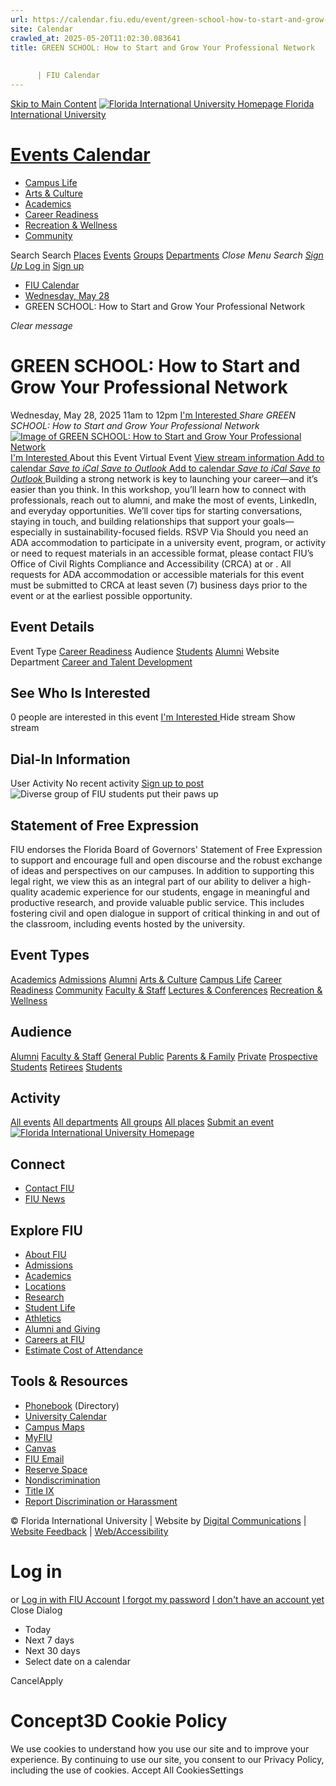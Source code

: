 ```yaml
---
url: https://calendar.fiu.edu/event/green-school-how-to-start-and-grow-your-professional-network
site: Calendar
crawled_at: 2025-05-20T11:02:30.083641
title: GREEN SCHOOL: How to Start and Grow Your Professional Network
    
    
      | FIU Calendar
---
```


[Skip to Main Content](https://calendar.fiu.edu/event/green-school-how-to-start-and-grow-your-professional-network#main-content)
[![Florida International University Homepage](https://digicdn.fiu.edu/core/_assets/images/logo-top.png) Florida International University](https://www.fiu.edu)
# [Events Calendar ](https://calendar.fiu.edu/)
  * [Campus Life](https://calendar.fiu.edu/calendar?event_types%5B%5D=127595)
  * [Arts & Culture](https://calendar.fiu.edu/calendar?event_types%5B%5D=127590)
  * [Academics](https://calendar.fiu.edu/calendar?event_types%5B%5D=127582)
  * [Career Readiness](https://calendar.fiu.edu/calendar?event_types%5B%5D=127584)
  * [Recreation & Wellness](https://calendar.fiu.edu/calendar?event_types%5B%5D=127603)
  * [Community](https://calendar.fiu.edu/calendar?event_types%5B%5D=127601)


Search Search
[Places](https://calendar.fiu.edu/search/places) [Events](https://calendar.fiu.edu/calendar) [Groups](https://calendar.fiu.edu/search/groups) [Departments](https://calendar.fiu.edu/search/departments)
_Close Menu_
_Search_ [ _Sign Up_ ](https://calendar.fiu.edu/signup)
[Log in](https://calendar.fiu.edu/auth/shib_login?previous_url=https%3A%2F%2Fcalendar.fiu.edu%2Fevent%2Fgreen-school-how-to-start-and-grow-your-professional-network) [Sign up](https://calendar.fiu.edu/signup)
  * [FIU Calendar](https://calendar.fiu.edu/)
  * [Wednesday, May 28](https://calendar.fiu.edu/calendar/day/2025/5/28)
  * GREEN SCHOOL: How to Start and Grow Your Professional Network


_Clear message_
# GREEN SCHOOL: How to Start and Grow Your Professional Network
Wednesday, May 28, 2025 11am to 12pm 
[ I'm Interested ](https://calendar.fiu.edu/event/49675782199626/confirm?return=https%3A%2F%2Fcalendar.fiu.edu%2Fevent%2Fgreen-school-how-to-start-and-grow-your-professional-network)
_Share GREEN SCHOOL: How to Start and Grow Your Professional Network_
[ ![Image of GREEN SCHOOL: How to Start and Grow Your Professional Network](https://localist-images.azureedge.net/photos/49675784212255/card/6ee8f2dc184a57be77cc3f8cf770c08ec58b5f9a.jpg) ](https://calendar.fiu.edu/photo/49675784212255)
[ I'm Interested ](https://calendar.fiu.edu/event/49675782199626/confirm?return=https%3A%2F%2Fcalendar.fiu.edu%2Fevent%2Fgreen-school-how-to-start-and-grow-your-professional-network)
About this Event
Virtual Event [View stream information ](https://calendar.fiu.edu/event/green-school-how-to-start-and-grow-your-professional-network#about_stream)
[Add to calendar ](https://calendar.fiu.edu/event/green-school-how-to-start-and-grow-your-professional-network)
[ _Save to iCal_ ](https://calendar.fiu.edu/event/green-school-how-to-start-and-grow-your-professional-network.ics "Save to iCal") [ _Save to Outlook_ ](https://calendar.fiu.edu/event/green-school-how-to-start-and-grow-your-professional-network.ics "Save to Outlook")
[Add to calendar ](https://calendar.fiu.edu/event/green-school-how-to-start-and-grow-your-professional-network)
[ _Save to iCal_ ](https://calendar.fiu.edu/event/green-school-how-to-start-and-grow-your-professional-network.ics "Save to iCal") [ _Save to Outlook_ ](https://calendar.fiu.edu/event/green-school-how-to-start-and-grow-your-professional-network.ics "Save to Outlook")
Building a strong network is key to launching your career—and it’s easier than you think. In this workshop, you’ll learn how to connect with professionals, reach out to alumni, and make the most of events, LinkedIn, and everyday opportunities. We’ll cover tips for starting conversations, staying in touch, and building relationships that support your goals—especially in sustainability-focused fields.
RSVP Via 
Should you need an ADA accommodation to participate in a university event, program, or activity or need to request materials in an accessible format, please contact FIU’s Office of Civil Rights Compliance and Accessibility (CRCA) at or . All requests for ADA accommodation or accessible materials for this event must be submitted to CRCA at least seven (7) business days prior to the event or at the earliest possible opportunity. 
## Event Details
Event Type
[Career Readiness](https://calendar.fiu.edu/search/events?event_types%5B%5D=127584)
Audience
[Students](https://calendar.fiu.edu/search/events?event_types%5B%5D=121719) [Alumni](https://calendar.fiu.edu/search/events?event_types%5B%5D=121721)
Website
Department
[Career and Talent Development](https://calendar.fiu.edu/department/career_and_talent_development)
##  See Who Is Interested 
0 people  are interested in this event
[ I'm Interested ](https://calendar.fiu.edu/event/49675782199626/confirm?return=https%3A%2F%2Fcalendar.fiu.edu%2Fevent%2Fgreen-school-how-to-start-and-grow-your-professional-network)
Hide stream Show stream
## Dial-In Information
User Activity
No recent activity
[Sign up to post](https://calendar.fiu.edu/auth/shib_login?previous_url=https%3A%2F%2Fcalendar.fiu.edu%2Fevent%2Fgreen-school-how-to-start-and-grow-your-professional-network)
![Diverse group of FIU students put their paws up](https://www.fiu.edu/_assets/images/thumbnail-students-paw.jpg)
## Statement of Free Expression
FIU endorses the Florida Board of Governors' Statement of Free Expression to support and encourage full and open discourse and the robust exchange of ideas and perspectives on our campuses. In addition to supporting this legal right, we view this as an integral part of our ability to deliver a high-quality academic experience for our students, engage in meaningful and productive research, and provide valuable public service. This includes fostering civil and open dialogue in support of critical thinking in and out of the classroom, including events hosted by the university.
## Event Types
[Academics](https://calendar.fiu.edu/calendar?event_types%5B%5D=127582)
[Admissions](https://calendar.fiu.edu/calendar?event_types%5B%5D=127583)
[Alumni](https://calendar.fiu.edu/calendar?event_types%5B%5D=127589)
[Arts & Culture](https://calendar.fiu.edu/calendar?event_types%5B%5D=127590)
[Campus Life](https://calendar.fiu.edu/calendar?event_types%5B%5D=127595)
[Career Readiness](https://calendar.fiu.edu/calendar?event_types%5B%5D=127584)
[Community](https://calendar.fiu.edu/calendar?event_types%5B%5D=127601)
[Faculty & Staff](https://calendar.fiu.edu/calendar?event_types%5B%5D=127602)
[Lectures & Conferences](https://calendar.fiu.edu/calendar?event_types%5B%5D=127587)
[Recreation & Wellness](https://calendar.fiu.edu/calendar?event_types%5B%5D=127603)
## Audience
[Alumni](https://calendar.fiu.edu/calendar?event_types%5B%5D=121721)
[Faculty & Staff](https://calendar.fiu.edu/calendar?event_types%5B%5D=121720)
[General Public](https://calendar.fiu.edu/calendar?event_types%5B%5D=121722)
[Parents & Family](https://calendar.fiu.edu/calendar?event_types%5B%5D=36918157286658)
[Private](https://calendar.fiu.edu/calendar?event_types%5B%5D=129753)
[Prospective Students](https://calendar.fiu.edu/calendar?event_types%5B%5D=121723)
[Retirees](https://calendar.fiu.edu/calendar?event_types%5B%5D=37290279036119)
[Students](https://calendar.fiu.edu/calendar?event_types%5B%5D=121719)
## Activity
[All events](https://calendar.fiu.edu/search?what=events)
[All departments](https://calendar.fiu.edu/search/departments)
[All groups](https://calendar.fiu.edu/search?what=groups)
[All places](https://calendar.fiu.edu/search?what=places)
[Submit an event](https://calendar.fiu.edu/admin/events/new/basic-information)
[ ![Florida International University Homepage](https://digicdn.fiu.edu/core/_assets/images/footer-logo.svg) ](https://www.fiu.edu/)
## Connect
  * [Contact FIU](https://www.fiu.edu/about/contact-us/index.html)
  * [FIU News](https://news.fiu.edu/)


## Explore FIU
  * [About FIU](https://www.fiu.edu/about/index.html)
  * [Admissions](https://www.fiu.edu/admissions/index.html)
  * [Academics](https://www.fiu.edu/academics/index.html)
  * [Locations](https://www.fiu.edu/locations/index.html)
  * [Research](https://www.fiu.edu/research/index.html)
  * [Student Life](https://www.fiu.edu/student-life/index.html)
  * [Athletics](https://www.fiu.edu/athletics/index.html)
  * [Alumni and Giving](https://www.fiu.edu/alumni-and-giving/index.html)
  * [Careers at FIU](https://hr.fiu.edu/careers/)
  * [Estimate Cost of Attendance](https://onestop.fiu.edu/finances/estimate-your-costs/)


## Tools & Resources
  * [Phonebook](https://phonebook.fiu.edu) (Directory)
  * [University Calendar](https://calendar.fiu.edu/)
  * [Campus Maps](https://campusmaps.fiu.edu/)
  * [MyFIU](https://my.fiu.edu/)
  * [Canvas](https://canvas.fiu.edu)
  * [FIU Email](http://mail.fiu.edu/)
  * [Reserve Space](https://reservespace.fiu.edu/make-reservation/)
  * [Nondiscrimination](https://ace.fiu.edu/civil-rights-and-accessibility/harassment-and-discrimination/)
  * [Title IX](https://ace.fiu.edu/title-ix/)
  * [Report Discrimination or Harassment](https://report.fiu.edu/)


© Florida International University  | Website by [Digital Communications](https://stratcomm.fiu.edu/digital-print/websites/) | [Website Feedback](https://webforms.fiu.edu/view.php?id=370774&element_5=https://calendar.fiu.edu/https://calendar.fiu.edu/) | [Web/Accessibility](https://accessibility.fiu.edu/)
# Log in
or
[Log in with FIU Account](https://calendar.fiu.edu/auth/shib_login?previous_url=https%3A%2F%2Fcalendar.fiu.edu%2Fevent%2Fgreen-school-how-to-start-and-grow-your-professional-network)
[I forgot my password](https://calendar.fiu.edu/auth/forgot) [I don't have an account yet](https://calendar.fiu.edu/signup)
Close Dialog
  * Today
  * Next 7 days
  * Next 30 days
  * Select date on a calendar


CancelApply
# Concept3D Cookie Policy
We use cookies to understand how you use our site and to improve your experience. By continuing to use our site, you consent to our Privacy Policy, including the use of cookies. 
Accept All CookiesSettings
